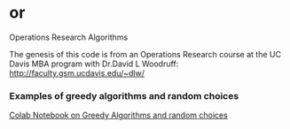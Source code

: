 or
==

Operations Research Algorithms

The genesis of this code is from an Operations Research course at the UC Davis MBA program with Dr.David L Woodruff:  
http://faculty.gsm.ucdavis.edu/~dlw/


### Examples of greedy algorithms and random choices

[Colab Notebook on Greedy Algorithms and random choices](https://github.com/noahgift/or/blob/master/Explore_Greedy_Solutions.ipynb)
